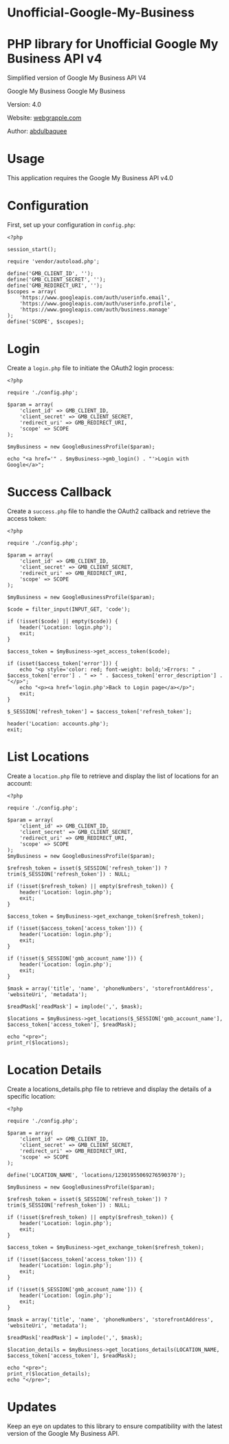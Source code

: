 # Unofficial-Google-My-Business
PHP library for Unofficial Google My Business API v4
===============

Simplified version of Google My Business API V4

Google My Business Google My Business

Version: 4.0

Website: [webgrapple.com](http://www.webgrapple.com/)

Author: [abdulbaquee](http://www.twitter.com/abdulbaquee85)

Usage
===============
This application requires the Google My Business API v4.0

Configuration
===============
First, set up your configuration in `config.php`:

```
<?php

session_start();

require 'vendor/autoload.php';

define('GMB_CLIENT_ID', '');
define('GMB_CLIENT_SECRET', '');
define('GMB_REDIRECT_URI', '');
$scopes = array(
    'https://www.googleapis.com/auth/userinfo.email',
    'https://www.googleapis.com/auth/userinfo.profile',
    'https://www.googleapis.com/auth/business.manage'
);
define('SCOPE', $scopes);

```
Login
===============
Create a `login.php` file to initiate the OAuth2 login process:
```
<?php

require './config.php';

$param = array(
    'client_id' => GMB_CLIENT_ID,
    'client_secret' => GMB_CLIENT_SECRET,
    'redirect_uri' => GMB_REDIRECT_URI,
    'scope' => SCOPE
);

$myBusiness = new GoogleBusinessProfile($param);

echo "<a href='" . $myBusiness->gmb_login() . "'>Login with Google</a>";
```
Success Callback
===============
Create a `success.php` file to handle the OAuth2 callback and retrieve the access token:

```
<?php

require './config.php';

$param = array(
    'client_id' => GMB_CLIENT_ID,
    'client_secret' => GMB_CLIENT_SECRET,
    'redirect_uri' => GMB_REDIRECT_URI,
    'scope' => SCOPE
);

$myBusiness = new GoogleBusinessProfile($param);

$code = filter_input(INPUT_GET, 'code');

if (!isset($code) || empty($code)) {
    header('Location: login.php');
    exit;
}

$access_token = $myBusiness->get_access_token($code);

if (isset($access_token['error'])) {
    echo "<p style='color: red; font-weight: bold;'>Errors: " . $access_token['error'] . " => " . $access_token['error_description'] . "</p>";
    echo "<p><a href='login.php'>Back to Login page</a></p>";
    exit;
}

$_SESSION['refresh_token'] = $access_token['refresh_token'];

header('Location: accounts.php');
exit;
```
List Locations
===============
Create a `location.php` file to retrieve and display the list of locations for an account:

```
<?php

require './config.php';

$param = array(
    'client_id' => GMB_CLIENT_ID,
    'client_secret' => GMB_CLIENT_SECRET,
    'redirect_uri' => GMB_REDIRECT_URI,
    'scope' => SCOPE
);
$myBusiness = new GoogleBusinessProfile($param);

$refresh_token = isset($_SESSION['refresh_token']) ? trim($_SESSION['refresh_token']) : NULL;

if (!isset($refresh_token) || empty($refresh_token)) {
    header('Location: login.php');
    exit;
}

$access_token = $myBusiness->get_exchange_token($refresh_token);

if (!isset($access_token['access_token'])) {
    header('Location: login.php');
    exit;
}

if (!isset($_SESSION['gmb_account_name'])) {
    header('Location: login.php');
    exit;
}

$mask = array('title', 'name', 'phoneNumbers', 'storefrontAddress', 'websiteUri', 'metadata');

$readMask['readMask'] = implode(',', $mask);

$locations = $myBusiness->get_locations($_SESSION['gmb_account_name'], $access_token['access_token'], $readMask);

echo "<pre>";
print_r($locations);
```
Location Details
===============
Create a locations_details.php file to retrieve and display the details of a specific location:

```
<?php

require './config.php';

$param = array(
    'client_id' => GMB_CLIENT_ID,
    'client_secret' => GMB_CLIENT_SECRET,
    'redirect_uri' => GMB_REDIRECT_URI,
    'scope' => SCOPE
);

define('LOCATION_NAME', 'locations/12301955069276590370');

$myBusiness = new GoogleBusinessProfile($param);

$refresh_token = isset($_SESSION['refresh_token']) ? trim($_SESSION['refresh_token']) : NULL;

if (!isset($refresh_token) || empty($refresh_token)) {
    header('Location: login.php');
    exit;
}

$access_token = $myBusiness->get_exchange_token($refresh_token);

if (!isset($access_token['access_token'])) {
    header('Location: login.php');
    exit;
}

if (!isset($_SESSION['gmb_account_name'])) {
    header('Location: login.php');
    exit;
}

$mask = array('title', 'name', 'phoneNumbers', 'storefrontAddress', 'websiteUri', 'metadata');

$readMask['readMask'] = implode(',', $mask);

$location_details = $myBusiness->get_locations_details(LOCATION_NAME, $access_token['access_token'], $readMask);

echo "<pre>";
print_r($location_details);
echo "</pre>";
```

Updates
===============
Keep an eye on updates to this library to ensure compatibility with the latest version of the Google My Business API.